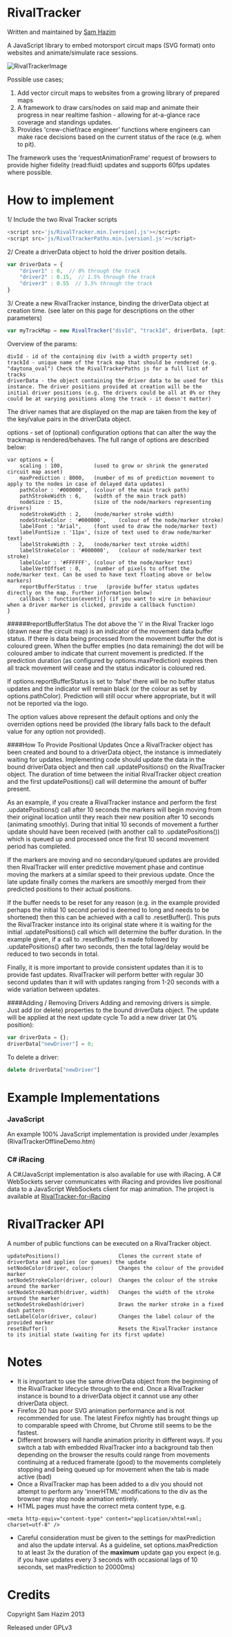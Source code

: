 RivalTracker
============
Written and maintained by [Sam Hazim](https://twitter.com/SamHazim)

A JavaScript library to embed motorsport circuit maps (SVG format) onto websites and animate/simulate race sessions.

![RivalTrackerImage](http://i.imgur.com/kQAOdM7.png)

Possible use cases; 

1. Add vector circuit maps to websites from a growing library of prepared maps
2. A framework to draw cars/nodes on said map and animate their progress in near realtime fashion - allowing for at-a-glance race coverage and standings updates.
3. Provides 'crew-chief/race engineer' functions where engineers can make race decisions based on the current status of the race (e.g. when to pit).

The framework uses the 'requestAnimationFrame' request of browsers to provide higher fidelity (read:fluid) updates and supports 60fps updates where possible.

How to implement
================
1/ Include the two Rival Tracker scripts

```javascript
<script src='js/RivalTracker.min.[version].js'></script>
<script src='js/RivalTrackerPaths.min.[version].js'></script>
```

2/ Create a driverData object to hold the driver position details.

```javascript
var driverData = {
    "driver1" : 0,  // 0% through the track
    "driver2" : 0.15,  // 1.5% through the track
    "driver3" : 0.55  // 5.5% through the track
}
```

3/ Create a new RivalTracker instance, binding the driverData object at creation time. (see later on this page for descriptions on the other parameters)

```javascript
var myTrackMap = new RivalTracker("divId", "trackId", driverData, [options]); 
```

Overview of the params:
```
divId - id of the containing div (with a width property set)
trackId - unique name of the track map that should be rendered (e.g. "daytona_oval") Check the RivalTrackerPaths js for a full list of tracks
driverData - the object containing the driver data to be used for this instance. The driver positions provided at creation will be the initial driver positions (e.g. the drivers could be all at 0% or they could be at varying positions along the track - it doesn't matter)
````

The driver names that are displayed on the map are taken from the key of the key/value pairs in the driverData object. 

options - set of (optional) configuration options that can alter the way the trackmap is rendered/behaves.  The full range of options are described below:

```
var options = {
    scaling : 100,          (used to grow or shrink the generated circuit map asset)
    maxPrediction : 8000,   (number of ms of prediction movement to apply to the nodes in case of delayed data updates)
    pathColor : '#000000',  (colour of the main track path)
    pathStrokeWidth : 6,    (width of the main track path)
    nodeSize : 15,          (size of the node/markers representing drivers)
    nodeStrokeWidth : 2,    (node/marker stroke width)
    nodeStrokeColor : '#000000',    (colour of the node/marker stroke)
    labelFont : "Arial",    (font used to draw the node/marker text)
    labelFontSize : '11px', (size of text used to draw node/marker text)
    labelStrokeWidth : 2,   (node/marker text stroke width)
    labelStrokeColor : '#000000',   (colour of node/marker text stroke)
    labelColor : '#FFFFFF', (colour of the node/marker text)
    labelVertOffset : 0,    (number of pixels to offset the node/marker text. Can be used to have text floating above or below markers)
    reportBufferStatus : true   (provide buffer status updates directly on the map. Further information below)
    callback : function(event){} (if you want to wire in behaviour when a driver marker is clicked, provide a callback function)
}
```
######reportBufferStatus
The dot above the 'i' in the Rival Tracker logo (drawn near the circuit map) is an indicator of the movement data buffer status.  If there is data being processed from the movement buffer the dot is coloured green.  When the buffer empties (no data remaining) the dot will be coloured amber to indicate that current movement is predicted.  If the prediction duration (as configured by options.maxPrediction) expires then all track movement will cease and the status indicator is coloured red.

If options.reportBufferStatus is set to 'false' there will be no buffer status updates and the indicator will remain black (or the colour as set by options.pathColor).  Prediction will still occur where appropriate, but it will not be reported via the logo.

The option values above represent the default options and only the overriden options need be provided (the library falls back to the default value for any option not provided).

####How To Provide Positional Updates
Once a RivalTracker object has been created and bound to a driverData object, the instance is immediately waiting for updates.  Implementing code should update the data in the bound driverData object and then call .updatePositions() on the RivalTracker object.  The duration of time between the initial RivalTracker object creation and the first updatePositions() call will determine the amount of buffer present.

As an example, if you create a RivalTracker instance and perform the first .updatePositions() call after 10 seconds the markers will begin moving from their original location until they reach their new position after 10 seconds (animating smoothly).  During that initial 10 seconds of movement a further update should have been received (with another call to .updatePositions()) which is queued up and processed once the first 10 second movement period has completed.

If the markers are moving and no secondary/queued updates are provided then RivalTracker will enter predictive movement phase and continue moving the markers at a similar speed to their previous update.  Once the late update finally comes the markers are smoothly merged from their predicted positions to their actual positions.

If the buffer needs to be reset for any reason (e.g. in the example provided perhaps the initial 10 second period is deemed to long and needs to be shortened) then this can be achieved with a call to .resetBuffer().  This puts the RivalTracker instance into its original state where it is waiting for the initial .updatePositions() call which will determine the buffer duration.  In the example given, if a call to .resetBuffer() is made followed by .updatePositions() after two seconds, then the total lag/delay would be reduced to two seconds in total.

Finally, it is more important to provide consistent updates than it is to provide fast updates.  RivalTracker will perform better with regular 30 second updates than it will with updates ranging from 1-20 seconds with a wide variation between updates.

####Adding / Removing Drivers
Adding and removing drivers is simple.  Just add (or delete) properties to the bound driverData object.  The update will be applied at the next update cycle
To add a new driver (at 0% position):
```javascript
var driverData = {};
driverData["newDriver"] = 0;
```
To delete a driver:
```javascript
delete driverData["newDriver"]
```


Example Implementations
=======================
### JavaScript
An example 100% JavaScript implementation is provided under /examples (RivalTrackerOfflineDemo.htm)
### C# iRacing
A C#/JavaScript implementation is also available for use with iRacing.  A C# WebSockets server communicates with iRacing and provides live positional data to a JavaScript WebSockets client for map animation.  The project is available at [RivalTracker-for-iRacing](https://github.com/SamHazim/RivalTracker-for-iRacing)

RivalTracker API
================
A number of public functions can be executed on a RivalTracker object.
```
updatePositions()                   Clones the current state of driverData and applies (or queues) the update
setNodeColor(driver, colour)        Changes the colour of the provided marker
setNodeStrokeColor(driver, colour)  Changes the colour of the stroke around the marker
setNodeStrokeWidth(driver, width)   Changes the width of the stroke around the marker
setNodeStrokeDash(driver)           Draws the marker stroke in a fixed dash pattern
setLabelColor(driver, colour)       Changes the label colour of the provided marker
resetBuffer()                       Resets the RivalTracker instance to its initial state (waiting for its first update)
```

Notes
=====
* It is important to use the same driverData object from the beginning of the RivalTracker lifecycle through to the end.  Once a RivalTracker instance is bound to a driverData object it cannot use any other driverData object.
* Firefox 20 has poor SVG animation performance and is not recommended for use.  The latest Firefox nightly has brought things up to comparable speed with Chrome, but Chrome still seems to be the fastest.
* Different browsers will handle animation priority in different ways.  If you switch a tab with embedded RivalTracker into a background tab then depending on the browser the results could range from movements continuing at a reduced framerate (good) to the movements completely stopping and being queued up for movement when the tab is made active (bad)
* Once a RivalTracker map has been added to a div you should not attempt to perform any 'innerHTML' modifications to the div as the browser may stop node animation entirely.
* HTML pages must have the correct meta content type, e.g.
```
<meta http-equiv="content-type" content="application/xhtml+xml; charset=utf-8" />
```
* Careful consideration must be given to the settings for maxPrediction and also the update interval.  As a guideline, set options.maxPrediction to at least 3x the duration of the **maximum** update gap you expect (e.g. if you have updates every 3 seconds with occasional lags of 10 seconds, set maxPrediction to 20000ms)

Credits
=======
Copyright Sam Hazim 2013

Released under GPLv3
